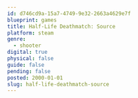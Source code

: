 ```yaml
---
id: d746cd9a-15a7-4749-9e32-2663a4629e7f
blueprint: games
title: Half-Life Deathmatch: Source
platform: steam
genre:
  - shooter
digital: true
physical: false
guide: false
pending: false
posted: 2000-01-01
slug: half-life-deathmatch-source
---
```

